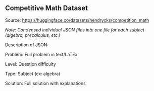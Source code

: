 ## Competitive Math Dataset

Source: https://huggingface.co/datasets/hendrycks/competition_math

*Note: Condensed individual JSON files into one file for each subject (algebra, precalculus, etc.)*

Description of JSON:

Problem: Full problem in text/LaTEx

Level: Question difficulty

Type: Subject (ex: algebra)

Solution: Full solution with explanations
